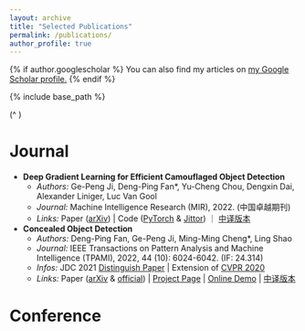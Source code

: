 ```yaml
---
layout: archive
title: "Selected Publications"
permalink: /publications/
author_profile: true
---
```


{% if author.googlescholar %}
  You can also find my articles on <u><a href="{{author.googlescholar}}">my Google Scholar profile</a>.</u>
{% endif %}

{% include base_path %}

(^ )

Journal
======
- **Deep Gradient Learning for Efficient Camouflaged Object Detection**
  - *Authors:* Ge-Peng Ji, Deng-Ping Fan*, Yu-Cheng Chou, Dengxin Dai, Alexander Liniger, Luc Van Gool
  - *Journal:* Machine Intelligence Research (MIR), 2022. (中国卓越期刊)
  - *Links:* Paper ([arXiv](https://arxiv.org/abs/2205.12853v2)) | Code ([PyTorch](https://github.com/GewelsJI/DGNet) & [Jittor](https://github.com/GewelsJI/DGNet/tree/main/jittor_lib)) ｜ [中译版本](https://dengpingfan.github.io/papers/[2022][MIR]DGNet_Chinese.pdf)
- **Concealed Object Detection**
  - *Authors:* Deng-Ping Fan, Ge-Peng Ji, Ming-Ming Cheng*, Ling Shao
  - *Journal:* IEEE Transactions on Pattern Analysis and Machine Intelligence (TPAMI), 2022, 44 (10): 6024-6042. (IF: 24.314)
  - *Infos:* JDC 2021 [Distinguish Paper](https://dengpingfan.github.io/papers/SINet-V2-Award.pdf) | Extension of [CVPR 2020](https://openaccess.thecvf.com/content_CVPR_2020/html/Fan_Camouflaged_Object_Detection_CVPR_2020_paper.html)
  - *Links:* Paper ([arXiv](https://arxiv.org/abs/2102.10274v2) & [official](https://ieeexplore.ieee.org/document/9444794)) | [Project Page](https://dengpingfan.github.io/pages/COD.html) | [Online Demo](http://mmcheng.net/cod/) | [中译版本](https://dengpingfan.github.io/papers/[2021][PAMI]SINetV2_Chinese.pdf) 


Conference
======